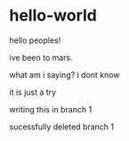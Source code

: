 # hello-world

hello peoples!

ive been to mars.

what am i saying? i dont know

it is just a try

writing this in branch 1

sucessfully deleted branch 1

